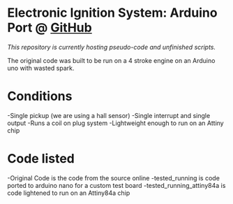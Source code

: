 # Electronic Ignition System: Arduino Port @ [GitHub](https://github.com/jephilp/Electronic-Ignition-System/tree/arduino_direct_port)
*This repository is currently hosting pseudo-code and unfinished scripts.*

The original code was built to be run on a 4 stroke engine on an Arduino uno with wasted spark.

# Conditions
-Single pickup (we are using a hall sensor)
-Single interrupt and single output
-Runs a coil on plug system
-Lightweight enough to run on an Attiny chip

# Code listed
-Original Code is the code from the source online
-tested_running is code ported to arduino nano for a custom test board
-tested_running_attiny84a is code lightened to run on an Attiny84a chip